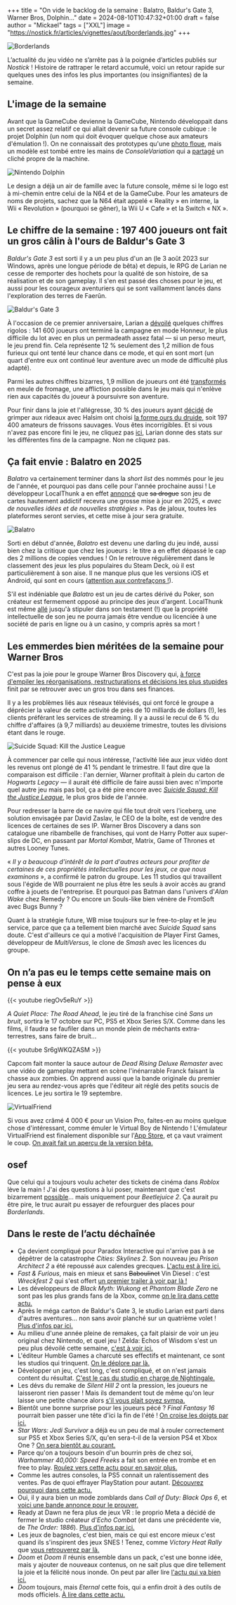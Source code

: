 +++
title = "On vide le backlog de la semaine : Balatro, Baldur's Gate 3, Warner Bros, Dolphin…"
date = 2024-08-10T10:47:32+01:00
draft = false
author = "Mickael"
tags = ["XXL"]
image = "https://nostick.fr/articles/vignettes/aout/borderlands.jpg"
+++

![Borderlands](borderlands.jpg "7 % sur Rottentomatoes.")

L’actualité du jeu vidéo ne s’arrête pas à la poignée d’articles publiés sur *Nostick* ! Histoire de rattraper le retard accumulé, voici un retour rapide sur quelques unes des infos les plus importantes (ou insignifiantes) de la semaine.

## L'image de la semaine

Avant que la GameCube devienne la GameCube, Nintendo développait dans un secret assez relatif ce qui allait devenir sa future console cubique : le projet Dolphin (un nom qui doit évoquer quelque chose aux amateurs d'émulation !). On ne connaissait des prototypes qu'une [photo floue](https://x.com/PaulFelixKelly/status/1820497980744716625), mais un modèle est tombé entre les mains de *ConsoleVariation* qui a [partagé](https://x.com/consolevariant/status/1820489954361016672) un cliché propre de la machine.

![Nintendo Dolphin](nintendo-dolphin.jpg "La Dolphin, c'est comme le Port Salut, c'est marqué dessus.")

Le design a déjà un air de famille avec la future console, même si le logo est à mi-chemin entre celui de la N64 et de la GameCube. Pour les amateurs de noms de projets, sachez que la N64 était appelé « Reality » en interne, la Wii « Revolution » (pourquoi se gêner), la Wii U « Cafe » et la Switch « NX ».

## Le chiffre de la semaine : 197 400 joueurs ont fait un gros câlin à l'ours de Baldur's Gate 3

*Baldur's Gate 3* est sorti il y a un peu plus d'un an (le 3 août 2023 sur Windows, après une longue période de bêta) et depuis, le RPG de Larian ne cesse de remporter des hochets pour la qualité de son histoire, de sa réalisation et de son gameplay. Il s'en est passé des choses pour le jeu, et aussi pour les courageux aventuriers qui se sont vaillamment lancés dans l'exploration des terres de Faerûn.

![Baldur's Gate 3](baldurs-gate-3.jpg "")

À l'occasion de ce premier anniversaire, Larian a [dévoilé](https://x.com/baldursgate3/status/1821187150081356110) quelques chiffres rigolos : 141 600 joueurs ont terminé la campagne en mode Honneur, le plus difficile du lot avec en plus un permadeath assez fatal — si un perso meurt, le jeu prend fin. Cela représente 12 % seulement des 1,2 million de fous furieux qui ont tenté leur chance dans ce mode, et qui en sont mort (un quart d'entre eux ont continué leur aventure avec un mode de difficulté plus adapté).

Parmi les autres chiffres bizarres, 1,9 million de joueurs ont été [transformés](https://x.com/baldursgate3/status/1821186927779004770) en meule de fromage, une affliction possible dans le jeu mais qui n'enlève rien aux capacités du joueur à poursuivre son aventure.

Pour finir dans la joie et l'allégresse, 30 % des joueurs ayant [décidé](https://x.com/baldursgate3/status/1821187589925122366) de grimper aux rideaux avec Halsim ont choisi [la forme ours du druide](https://nostick.fr/articles/2024/juillet/1207-baldurs-gate-3-sexe-ours/), soit 197 400 amateurs de frissons sauvages. Vous êtes incorrigibles. Et si vous n'avez pas encore fini le jeu, ne cliquez pas [ici](https://x.com/baldursgate3/status/1821188332770197871), Larian donne des stats sur les différentes fins de la campagne. Non ne cliquez pas.

## Ça fait envie : Balatro en 2025

*Balatro* va certainement terminer dans la *short list* des nommés pour le jeu de l'année, et pourquoi pas dans celle pour l'année prochaine aussi ! Le développeur LocalThunk a en effet [annoncé](https://x.com/BalatroGame/status/1821184855876804841) que ~~sa drogue~~ son jeu de cartes hautement addictif recevra une grosse mise à jour en 2025, « *avec de nouvelles idées et de nouvelles stratégies* ». Pas de jaloux, toutes les plateformes seront servies, et cette mise à jour sera gratuite.

![Balatro](balatro-2025.jpg "Mais qu'est-ce qui peut bien se cacher derrière les deux autres cartes ?")

Sorti en début d'année, *Balatro* est devenu une darling du jeu indé, aussi bien chez la critique que chez les joueurs : le titre a en effet dépassé le cap des 2 millions de copies vendues ! On le retrouve régulièrement dans le classement des jeux les plus populaires du Steam Deck, où il est particulièrement à son aise. Il ne manque plus que les versions iOS et Android, qui sont en cours ([attention aux contrefaçons !](https://nostick.fr/articles/2024/mai/3105-non-balatro-nest-pas-sur-mobile/)).

S'il est indéniable que *Balatro* est un jeu de cartes dérivé du Poker, son créateur est fermement opposé au principe des jeux d'argent. LocalThunk est même [allé](https://x.com/LocalThunk/status/1820752209765961746) jusqu'à stipuler dans son testament (!) que la propriété intellectuelle de son jeu ne pourra jamais être vendue ou licenciée à une société de paris en ligne ou à un casino, y compris après sa mort !


## Les emmerdes bien méritées de la semaine pour Warner Bros 

C'est pas la joie pour le groupe Warner Bros Discovery qui, [à force d'empiler les réorganisations, restructurations et décisions les plus stupides](https://nostick.fr/articles/2024/mars/warnerbros/) finit par se retrouver avec un gros trou dans ses finances. 

Il y a les problèmes liés aux réseaux télévisés, qui ont forcé le groupe a déprécier la valeur de cette activité de près de 10 milliards de dollars (!), les clients préférant les services de streaming. Il y a aussi le recul de 6 % du chiffre d'affaires (à 9,7 milliards) au deuxième trimestre, toutes les divisions étant dans le rouge.

![Suicide Squad: Kill the Justice League](suicide-squad-1.jpg "Les mauvais chiffres de WB ? Déso pas déso !")

À commencer par celle qui nous intéresse, l'activité liée aux jeux vidéo dont les revenus ont plongé de 41 % pendant le trimestre. Il faut dire que la comparaison est difficile : l'an dernier, Warner profitait à plein du carton de *Hogwarts Legacy* — il aurait été difficile de faire aussi bien avec n'importe quel autre jeu mais pas bol, ça a été pire encore avec [*Suicide Squad: Kill the Justice League*](https://nostick.fr/articles/2024/juillet/1507-test-suicide-squad-kill-the-justice-league/), le plus gros bide de l'année.

Pour redresser la barre de ce navire qui file tout droit vers l'iceberg, une solution envisagée par David Zaslav, le CEO de la boîte, est de vendre des licences de certaines de ses IP. Warner Bros Discovery a dans son catalogue une ribambelle de franchises, qui vont de Harry Potter aux super-slips de DC, en passant par *Mortal Kombat*, Matrix, Game of Thrones et autres Looney Tunes.

« *Il y a beaucoup d'intérêt de la part d'autres acteurs pour profiter de certaines de ces propriétés intellectuelles pour les jeux, ce que nous examinons* », a confirmé le patron du groupe. Les 11 studios qui travaillent sous l'égide de WB pourraient ne plus être les seuls à avoir accès au grand coffre à jouets de l'entreprise. Et pourquoi pas Batman dans l'univers d'*Alan Wake* chez Remedy ? Ou encore un Souls-like bien vénère de FromSoft avec Bugs Bunny ?

Quant à la stratégie future, WB mise toujours sur le free-to-play et le jeu service, parce que ça a tellement bien marché avec *Suicide Squad* sans doute. C'est d'ailleurs ce qui a motivé l'acquisition de Player First Games, développeur de *MultiVersus*, le clone de *Smash* avec les licences du groupe.

## On n’a pas eu le temps cette semaine mais on pense à eux

{{< youtube riegOv5eRuY >}} 

*A Quiet Place: The Road Ahead*, le jeu tiré de la franchise ciné *Sans un bruit*, sortira le 17 octobre sur PC, PS5 et Xbox Series S/X. Comme dans les films, il faudra se faufiler dans un monde plein de méchants extra-terrestres, sans faire de bruit…

{{< youtube Sr6gWKQZASM >}} 

Capcom fait monter la sauce autour de *Dead Rising Deluxe Remaster* avec une vidéo de gameplay mettant en scène l'inénarrable Franck faisant la chasse aux zombies. On apprend aussi que la bande originale du premier jeu sera au rendez-vous après que l'éditeur ait réglé des petits soucis de licences. Le jeu sortira le 19 septembre.

![VirtualFriend](virtualfriend.jpg "")

Si vous avez crâmé 4 000 € pour un Vision Pro, faites-en au moins quelque chose d'intéressant, comme émuler le Virtual Boy de Nintendo ! L'émulateur VirtualFriend est finalement disponible sur l'[App Store](https://apps.apple.com/us/app/virtualfriend-vb-emulator/id6479948317?platform=vision), et ça vaut vraiment le coup. [On avait fait un aperçu de la version bêta.](https://nostick.fr/articles/2024/mai/0205-apercu-de-lemulateur-virtual-boy-pour-apple-vision-pro/)

## osef

Que celui qui a toujours voulu acheter des tickets de cinéma dans *Roblox* lève la main ! J'ai des questions à lui poser, maintenant que c'est bizarrement [possible](https://variety.com/2024/gaming/news/beetlejuice-2-movie-tickets-roblox-virtual-box-office-1236094529/)… mais uniquement pour *Beetlejuice 2*. Ça aurait pu être pire, le truc aurait pu essayer de refourguer des places pour *Borderlands*.

## Dans le reste de l’actu déchaînée

- Ça devient compliqué pour Paradox Interactive qui n'arrive pas à se dépêtrer de la catastrophe *Cities: Skylines 2*. Son nouveau jeu *Prison Architect 2* a été repoussé aux calendes grecques. [L'actu est à lire ici.](https://nostick.fr/articles/2024/aout/0508-prison-architect-2-report-paradox-interactive/)
- *Fast & Furious*, mais en mieux et sans ~~Baboulinet~~ Vin Diesel : c'est *Wreckfest 2* qui s'est offert [un premier trailer à voir par là !](https://nostick.fr/articles/2024/aout/0508-wreckfest-2-thq-nordic/)
- Les développeurs de *Black Myth: Wukong* et *Phantom Blade Zero* ne sont pas les plus grands fans de la Xbox, comme [on le lira dans cette actu.](https://nostick.fr/articles/2024/aout/0508-black-myth-wukong-phantom-blade-zero-xbox/)
- Après le méga carton de Baldur's Gate 3, le studio Larian est parti dans d'autres aventures… non sans avoir planché sur un quatrième volet ! [Plus d'infos par ici.](https://nostick.fr/articles/2024/aout/0508-baldurs-gate-4-larian-developpement/)
- Au milieu d'une année pleine de remakes, ça fait plaisir de voir un jeu original chez Nintendo, et quel jeu ! Zelda: Echos of Wisdom s'est un peu plus dévoilé cette semaine, [c'est à voir ici.](https://nostick.fr/articles/2024/aout/0508-zelda-echoes-of-wisdom-capacites-nintendo/)
- L'éditeur Humble Games a charcuté ses effectifs et maintenant, ce sont les studios qui trinquent. [On le déplore par là.](https://nostick.fr/articles/2024/aout/0608-chute-humble-games-bo-path-of-the-teal-lotus/)
- Développer un jeu, c'est long, c'est compliqué, et on n'est jamais content du résultat. [C'est le cas du studio en charge de Nightingale.](https://nostick.fr/articles/2024/aout/0608-nightingale-inflexion-developpeur-pas-content/)
- Les dévs du remake de *Silent Hill 2* ont la pression, les joueurs ne laisseront rien passer ! Mais ils demandent tout de même qu'on leur laisse une petite chance alors [s'il vous plait soyez sympa.](https://nostick.fr/articles/2024/aout/0708-silent-hill-2-developpeurs-donnez-chance/)
- Bientôt une bonne surprise pour les joueurs pécé ? *Final Fantasy 16* pourrait bien passer une tête d'ici la fin de l'été ! [On croise les doigts par ici.](https://nostick.fr/articles/2024/aout/0708-ff16-pc-ne-devrait-plus-trop-tarder/)
- *Star Wars: Jedi Survivor* a déjà eu un peu de mal à rouler correctement sur PS5 et Xbox Series S/X, qu'en sera-t-il de la version PS4 et Xbox One ? [On sera bientôt au courant.](https://nostick.fr/articles/2024/aout/0708-star-wars-jedi-survivor-ps4-xbox-one/)
- Parce qu'on a toujours besoin d'un bourrin près de chez soi, *Warhammer 40,000: Speed Freeks* a fait son entrée en trombe et en free to play. [Roulez vers cette actu pour en savoir plus.](https://nostick.fr/articles/2024/aout/0708-warhammer-40000-speed-freeks-bourrin-courses/)
- Comme les autres consoles, la PS5 connait un ralentissement des ventes. Pas de quoi effrayer PlayStation pour autant. [Découvrez pourquoi dans cette actu.](https://nostick.fr/articles/2024/aout/0708-ventes-ps5-playstation-q1-2024/)
- Oui, il y aura bien un mode zomblards dans *Call of Duty: Black Ops 6*, et [voici une bande annonce pour le prouver.](https://nostick.fr/articles/2024/aout/0708-call-of-duty-black-ops-6-mode-zombie/)
- Ready at Dawn ne fera plus de jeux VR : le proprio Meta a décidé de fermer le studio créateur d'*Echo Combat* (et dans une précédente vie, de *The Order: 1886*). [Plus d'infos par ici.](https://nostick.fr/articles/2024/aout/0808-meta-ferme-ready-at-dawn/)
- Les jeux de bagnoles, c'est bien, mais ce qui est encore mieux c'est quand ils s'inspirent des jeux SNES ! Tenez, comme *Victory Heat Rally* que [vous retrouverez par là.](https://nostick.fr/articles/2024/aout/0808-victory-heat-rally-viendra-faire-crisser-les-pneus/)
- *Doom* et *Doom II* réunis ensemble dans un pack, c'est une bonne idée, mais y ajouter de nouveaux contenus, on ne sait plus que dire tellement la joie et la félicité nous inonde. On peut par aller lire [l'actu qui va bien ici.](https://nostick.fr/articles/2024/aout/0808-doom-reunion-nouveautes/)
- *Doom* toujours, mais *Eternal* cette fois, qui a enfin droit à des outils de mods officiels. [À lire dans cette actu.](https://nostick.fr/articles/2024/aout/0908-doom-eternal-mod-officiel/)